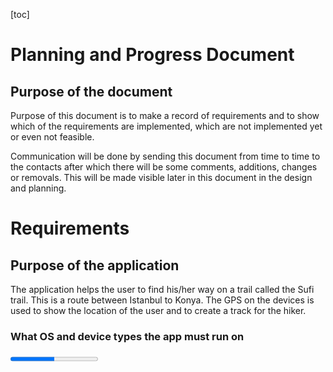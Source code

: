 [toc]

# Planning and Progress Document

## Purpose of the document
Purpose of this document is to make a record of requirements and to show which of the requirements are implemented, which are not implemented yet or even not feasible.

Communication will be done by sending this document from time to time to the contacts after which there will be some comments, additions, changes or removals. This will be made visible later in this document in the design and planning.


# Requirements

## Purpose of the application

The application helps the user to find his/her way on a trail called the Sufi trail. This is a route between Istanbul to Konya. The GPS on the devices is used to show the location of the user and to create a track for the hiker.

### What OS and device types the app must run on
<progress value="4" max="8" />

* Android. This will be the first target.
  * [x] Android SDK. This piece of software and toolbox is needed between the App and the device.
  * [x] Cordova. Is needed to embed the App written in HTML and JavaScript in such a way that it can use the SDK of Android to access the device.
* IOS. This os is for Apple devices.
  * [ ] IOS SDK. This will prove difficult because for the SDK to work it needs an apple operating system.
  * [x] Cordova. Is needed to embed the App written in HTML and JavaScript in such a way that it can use the SDK of IOS to access the device.
* Windows. Totally unsure how to implement this.
* Linux on a desktop computer. This is necessary to develop the application for layout and other html/css things.
  * [x] Cordova using the browser device type.
  * [ ] Many of the device specific items can not be used. Therefore proper testing of these must be done. This comes in handy when some mobile device does not have the ability the program wants to use.
* Mobile device types
  * [ ] Tablets of several sizes.
  * [ ] Mobile phones of several sizes.

### Build script

Cordova and android has several ways to build the App and to install the App on the device. However, it is also necessary to think about speed and footprint. One solution is to use the google compiler to make the code smaller. A build script is needed to be able to switch between a debug version and release version.

<progress value="6" max="7" />

* [x] Lower the number of references to javascript programs from index.html to decrease load time.
* Build script.
  * [x] Make a debug version leaving all files separated.
  * [x] Make a release version which involves compiling the program.
* To make a release version, compress footprint of javascript programs.
  * [x] Generate a dependency list of all code involved and place in a file
  * [x] Use the google closure compiler and generate a compressed version using the file above.
  * [x] Sign the release version to make the program appstore worthy.
  * [ ] Upload the app to the apstore.

### App directory structure

<progress value="1" max="6" />

* Android
  * [x] Internal
    * Root of any applications permanent storage data is at **file:///storage/emulated/\<app id>**.
    * Then, from there, the path to the application **./Android/data/sufitrail.io.github.martimm**.
    * The data of user tracks is stored at **\<app root>/files/Tracks**.
      * The name of the track file is **userTrack-yyyy-mm-ddTHH-MM-SS.MSZ.gpx** where yyyy is a 4 digit year, mm a 2 digit month, dd a 2 digit day, HH MM and SS are hour, minutes and seconds and MS is a 3 digit millisecond value T is a ISO separator and Z means zulu time or greenwich time without daylight saving adjustment. The time spec is not with ':' characters because it isn't allowed in filenames.
    * The tile cache will be at **\<app root>/cache/Tiles**.
      * Subdirectories are made for several layers. Layers can be e.g. **map** or **hillshading** etc.
      * Tiles are stored in a tree structure like **\<layer>/z/x/y.png** where z is the zoom levela and x and y are the coordinates of the tile.
    * Feature cache at **\<app root>/cache/Features**.

  * [ ] External

* IOS
  * [ ] Internal
  * [ ] External

* Windows
  * [ ] Internal
  * [ ] External

### Events and devices to listen to
<progress value="3" max="7" />

There are several events which occur upon changing conditions in a device. These events must be captured for further actions.
* [ ] Battery condition to warn user of battery low state. App might dim display or other options to save energy.
* [x] Gps information to get current location.
* [x] Network on and off line mode to update map and feature cache as well as send user data to a server
* [ ] Device compass to show map correctly pointing the map-north to the real north.
* [x] Resize events to change from portrait to landscape mode and back. Responsive. Needed to display everything in proper sizes.
* [ ] Camera to add a picture as a point on the map when saved.
* [ ] Time and clock.

### Caching

Caching of data is needed for those moments that there is no network available.

<progress value='0' max='6' />

* [ ] At startup and network is on, caching must take place.
* [ ] Make caching process visible when cache is empty. Otherwise refresh only.
* [ ] Make a list of tile coordinates needed to cache at several zoom levels. Make estimation of total size.
* [ ] Generate a cache javascript program and place in SufiTrail namespace. This module must be capable of caching all sorts of data.
* [ ] Cache features too.
* [ ] Try to get weather forecast and cache this information too

# What the application must do
* When starting the program, the app must show a splash screen with the sufitrail emblem on it while the program gets ready in the background. Let the splash screen be shown for at least 5 seconds or longer as needed.
* When the program is initialized it must show the map of the current location using the gps information of the device. One of the buttons shown on the screen can open a menu and direct the user to other pages of the program.

# The pages of the application
A series of screen descriptions the application can show.

## Display on tablet screen
<progress value="1" max="2" />

* [x] An icon of the sufitrail guy with green field in the back must be shown. Like **==>>** <img src="../Data/Images/AppLogo/logo-met-groen-klein-1.png" width="60px" height="60px"/>
* [ ] A widget showing small part of a chart?

## Splash screen
<progress value="1" max="2" />

A splash screen is always nice to display information in such a way that it makes a connection between the hiking and biking literature published by the Sufi trail group. The other purpose is that the application can start in the background and when it is ready, the splash screen is removed.

  * [x] Show a screen with a Sufi trail icon. Keep this displayed until everything is initialized. This provides for a better user experience.
  * [ ] Image must be made complete with some text

### The Menu
<progress value="0" max="2" />

Pressing the menu button ☰ shown on the map, will open a pane from the side to show a menu of options. A click on an entry will show a page. Each page may have a shortcut to the home page: **Map** next to a menu button. When selecting an entry, the menu is closed and a page will appear.

  * [ ] Layout of menu.
  * [ ] Layout of all pages must be coherent and matching the pages and colors from the book.

####  The pages to select from the menu

  * **Map**: Show map.
  * **Info**: Show route information
  * **Tracks**: Select a track.
  * **Feature** Show history, or other info.
  * **Start**: Record your track data.
  * **Config**: Configuration of user and program data.
  * **About**: Show a page with version, people and contacts.
  * **Exit**: Close the application.

## Start page
<progress value="10" max="14" />

The map page is the home page named **Map** below in the list of menu entries. On this page the following is shown;

  * Map. The map is displayed over the full width and height of the device.
    * [x] Map displayed, move around with swipe.
    * [x] Map should fill page automatically.
    * [x] Map, Menu and buttons must be adjusted when device is rotated.
    * [ ] Show features for starting scale of map.
    * [ ] Map layer for hightlines and/or shades
    * [x] Show current location.
    * [x] A dashed line is shown from urrent location to closest point on the track to show that the hiker wanders off route.
  * Zoom buttons. The buttons are placed on the left side.
    * [x] zooming with buttons.
    * [x] zooming by pinching (on mobile device).
    * [ ] Reveal more features when zooming in.
    * [ ] Remove features when zooming out.
  * North arrow button on the top right side.
    * [x] Click action aligns map to the north.
  * Open menu button ☰. Button is placed just below the north arrow.
    * [x] Click action shows the menu on the right side of the page.
  * Open street map attribute on the bottom right of the map.
    * [x] OSM attribution is displayed.

## The info page
<progress value="1" max="1" />

  The info page shows information of the currently selected track. There are 40 tracks to walk in 40 days so we need 40 pages of data. The info page is loaded from a file from the `www/info` directory when a track is selected.

  * [x] Fill the info page after selecting a track. Previous data must be removed.

#### The information pages for each track
<progress value="1" max="40" />

  The following pages must have some info
  * [x] 01 Istanbul City
  * [ ] 02 Yalova Gökçedere
  * [ ] 03 Gökçedere Güneyköy
  * [ ] 04 Güneyköy Orhangazi
  * [ ] 05 Orhangazi Çakırlı
  * [ ] 06 Çakırlı Mahmudiye
  * [ ] 07 Mahmudiyei İznik
  * [ ] 08 Iznik Bereket
  * [ ] 09 Bereket Osmaneli
  * [ ] 10 Osmaneli Vezirhan
  * [ ] 11 Vezirhan Bilecik
  * [ ] 12 Bilecik Küre
  * [ ] 13 Küre Sögüt
  * [ ] 14 Sögüt Yeşilyurt
  * [ ] 15 Yeşilyurt Alınca
  * [ ] 16 Alınca Eskişehir
  * [ ] 17 Eskişehir Süpüren
  * [ ] 18 Süpüren Sarayören
  * [ ] 19 Sarayören Seyitgazi
  * [ ] 20 Seyitgazi Sükranlı
  * [ ] 21 Sükranlı Ağlarca
  * [ ] 22 Ağlarca Muratkoru
  * [ ] 23 Muratkoru Gömü
  * [ ] 24 Gömü Emirdağ
  * [ ] 25 Emirdag Karacalar
  * [ ] 26 Karacalar Emirdede Tepesi
  * [ ] 27 Emirdede Tepesi Kemerkaya
  * [ ] 28 Kemerkaya Taşağıl
  * [ ] 29 Taşağıl Çay
  * [ ] 30 Çay Yakasenek
  * [ ] 31 Yakasenek Ulupinar
  * [ ] 32 Ulupinar Akşehir
  * [ ] 33 Akşehir Çakırlar
  * [ ] 34 Çakırlar Doganhisarn
  * [ ] 35 Doganhisar Aşağı Çığıl
  * [ ] 36 Aşağı Çığıl Derbent
  * [ ] 37 Derbent Salahattin
  * [ ] 38 Basarakavak Küçükmuhsine
  * [ ] 39 Küçükmuhsine Sille
  * [ ] 40 Sille Konya


## The Tracks page
<progress value="6" max="6" />

  * [x] Generate the page from the directory contents and the gpx track name found in those files.
  * [x] Show map when a selection is made.
  * [x] The route is displayed.
  * [x] The route is centered on page. This depends if information is available in the user track.
  * [x] The route is zoomed so as to fit the page. This depends if information is available in the user track.
  * [x] Show dashed line from current location to closest point on the trail when off trail (further than, lets say, 1 kilometer).

## The Features page
The Features page is filled when a feature is clicked. First a balloon is showed on the map pointing to the feature with text and a 'more ...' on the bottom.

<progress value="0" max="6" />

  * Selection of features to show;
    * [ ] Restaurant - reservation information and facility
    * [ ] Hotel etc - booking information and facility
    * [ ] Mosque - historic background
    * [ ] City, village - historic background, city elders contact info, etc.
  * [ ] Show balloon with info
  * [ ] Show extra info on info page

## The Config page

<progress value="0" max="4" />

  * [ ] Text message about users consent of sending data to server. Make rest of the questions available if user wants to provide personal data
  * [ ] Username
  * [ ] Email addresses
  * [ ] Where to save data; on local or external memory. Make gray or remove setting if there is no ecternal memory.

## The Start page
This is a page where a gps track can be started.

<progress value="5" max="8" />

* [x] Start tracking
* Stop and save tracking
  * [x] Convert coordinates into gpx XML text
  * [x] Save text into file
  * [ ] Display track in a list
  * [ ] Show track on screen
  * [ ] Keep on disk after reinstall/update
* [x] Postpone tracking
* [x] Continue tracking

## The About page
This is an overview of people involved and their tasks. Also other info can be shown such as a version number.

<progress value="2" max="3" />

  * [x] Show the members of the Sufi trail group.
  * [x] Show current version of the program.
  * [ ] Read version number from elsewhere, e.g. android manifest, and insert it when generating the html from sxml.

## The Exit page
This should show a dialog to ask the user if he/she really wants to quit the program.

<progress value="1" max="4" />

  * [ ] Show quit dialog
  * [ ] Recorded track must be saved if still unsaved.
  * [x] Exit program.
  * [ ] Keep program active in background.

# Other items or problems to think about

<progress value="0" max="8" />

  * [ ] Color mapping must match that of the maps printed on paper.
  * [ ] Add ability to choose other color maps for visual impaired or color blind people.
  * [ ] By what license should the project be protected
  * [ ] Privacy considerations

# Track data
The app uses gpx data from a file to read track information. It is shown and zoomed in on it when first loaded. These gpx files must be edited (by a separate program) to add some data in the `metadata` section of the gpx file.

<progress value="17" max="18" />

* [x] Program to make the calculations and store in gpx file: `gpx-edit.pl6`. It makes use of module Tracks.pm6.
* [x] Program `convert-all-tracks.pl6` to find all gpx files from `./Data/Tracks original` and call `gpx-edit.pl6` for each file found. The results are saved in `./www/tracks`.
* [x] The program `gpx-edit.pl6` calculates minimum and maximum of longitude and latitude and stores it in the xpath `/gpx/metadata/bounds`.
* The program also stores other data in the xpath `/gpx/metadata` of the gpx file.
  * [x] `name`; filename without '.gpx' and punctuation replaced by spaces.
  * [x] `desc`; **hiking routes from Istanbul to Konya**.
  * [x] `author`; **Sufi trail**.
  * [x] `copyright`; **Sufi trail**.
  * [x] `link` reference; **http://www.sufitrail.com/**. Its link text is **Sufi Trail Hike**.
  * [x] `time`; date and time of conversion.
  * [x] `keywords`; **hike**, **Konya**, **Istanbul** and some others taken from the filename.
  * [x] `bounds`; (mentioned above). It is set if it is not available. When found, it is not overwritten. This is how Garmin uses it!
  * `extensions` field is not used.

* [x] Remove all spaces between elements thereby making the gpx file smaller.
* Other wishes.
  * [x] Convert tracks one by one.
  * [ ] Compress the track to a smaller format to make the payload smaller.
  * [x] Sufi track is in one gpx file. Need to split them up to have a smaller footprint, especially when more features are put into the gpx as waypoints.
  * [x] Extract the waypoints from the sufi track gpx file into separate file.
  * [x] Extract separate tracks from the total sufi trail
  * [x] Adjust program to check for the Garmin way of storing boundaries and if not there use the same format.

# Todo
* Move buttons on other pages to the left side, same as where it is on map.
* A button on map to go to the current location when far from track.
* Use the same button to go back to the track when hiker is far from current location.

# Bugs


# Contacts from Sultanstrail

|Name|Email|Notes|
|----|-----|-----|
| Sedat Çakir | sufitrail@gmail.com | Project leader
| Iris Bezuijen | sufitrail@gmail.com | Web master
| Rob Polko | rob@sultanstrail.nl | Map design
| Tine Lambers | | Office Manager
| Merel van Essen | | Writer of handbook
| Pijke Wees | pijkev@hotmail.com | Cartographer
| Marcel Timmerman | mt1957@gmail.com | Application builder
